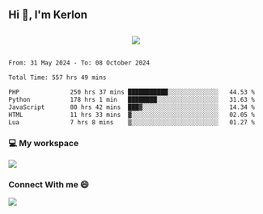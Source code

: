 ## Hi 👋, I'm Kerlon

<p align="center" style="margin: 30px;">
 
 <img src="https://skillicons.dev/icons?i=html,css,bootstrap,js,nodejs,jquery,python,flask,php,mysql,lua,sqlite,firebase">


</p>
<!--START_SECTION:waka-->

```txt
From: 31 May 2024 - To: 08 October 2024

Total Time: 557 hrs 49 mins

PHP              250 hrs 37 mins ███████████░░░░░░░░░░░░░░   44.53 %
Python           178 hrs 1 min   ████████░░░░░░░░░░░░░░░░░   31.63 %
JavaScript       80 hrs 42 mins  ███▓░░░░░░░░░░░░░░░░░░░░░   14.34 %
HTML             11 hrs 33 mins  ▓░░░░░░░░░░░░░░░░░░░░░░░░   02.05 %
Lua              7 hrs 8 mins    ▒░░░░░░░░░░░░░░░░░░░░░░░░   01.27 %
```

<!--END_SECTION:waka-->


<p align="center">
 <h3>💻 My workspace</h3>
    <img src="https://skillicons.dev/icons?i=mint" />
</p>

<p align="center">
 <h3>Connect With me 😄</h3> 
    <a href="https://www.linkedin.com/in/kerlon-fernandes"><img src="https://skillicons.dev/icons?i=linkedin" />
  </a>
</p>



